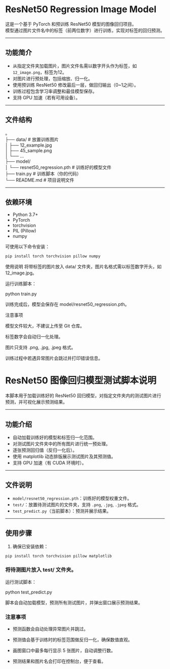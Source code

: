 # ResNet50 Regression Image Model

这是一个基于 PyTorch 和预训练 ResNet50 模型的图像回归项目。  
模型通过图片文件名中的标签（前两位数字）进行训练，实现对标签的回归预测。

---

## 功能简介

- 从指定文件夹加载图片，图片文件名需以数字开头作为标签，如 `12_image.png`，标签为12。
- 对图片进行预处理，包括缩放、归一化。
- 使用预训练 ResNet50 修改最后一层，做回归输出（0~1之间）。
- 训练过程包含学习率调整和最佳模型保存。
- 支持 GPU 加速（若有可用设备）。

---

## 文件结构

。               
├── data/ # 放置训练图片      
│ ├── 12_example.jpg        
│ ├── 45_sample.png        
│ └── ...        
├── model/              
│ └── resnet50_regression.pth # 训练好的模型文件         
├── train.py # 训练脚本（你的代码）         
└── README.md # 项目说明文件            


---

## 依赖环境

- Python 3.7+
- PyTorch
- torchvision
- PIL (Pillow)
- numpy

可使用以下命令安装：

```bash
pip install torch torchvision pillow numpy
```

使用说明
将带标签的图片放入 data/ 文件夹，图片名格式需以标签数字开头，如 12_image.jpg。

运行训练脚本：

python train.py

训练完成后，模型会保存在 model/resnet50_regression.pth。

注意事项

模型文件较大，不建议上传至 Git 仓库。

标签数字会自动归一化处理。

图片只支持 .png, .jpg, .jpeg 格式。

训练过程中若遇异常图片会跳过并打印错误信息。


# ResNet50 图像回归模型测试脚本说明

本脚本用于加载训练好的 ResNet50 回归模型，对指定文件夹内的测试图片进行预测，并可视化展示预测结果。

---

## 功能介绍

- 自动加载训练好的模型和标签归一化范围。
- 对测试图片文件夹中的所有图片进行统一预处理。
- 逐张预测回归值（反归一化后）。
- 使用 matplotlib 动态排版展示测试图片及其预测值。
- 支持 GPU 加速（有 CUDA 环境时）。

---

## 文件说明

- `model/resnet50_regression.pth`：训练好的模型权重文件。
- `test/`：放置待测试图片的文件夹，支持 `.png`, `.jpg`, `.jpeg` 格式。
- `test_predict.py`（当前脚本）：预测并展示结果。

---

## 使用步骤

1. 确保已安装依赖：

```bash
pip install torch torchvision pillow matplotlib

```

### 将待测图片放入 test/ 文件夹。

运行测试脚本：

python test_predict.py

脚本会自动加载模型，预测所有测试图片，并弹出窗口展示预测结果。

### 注意事项

- 预测函数会自动处理异常图片并跳过。

- 预测值会基于训练时的标签范围做反归一化，确保数值直观。

- 画图窗口中最多每行显示 5 张图片，自动调整行数。

- 预测结果和图片名会打印在控制台，便于查看。

